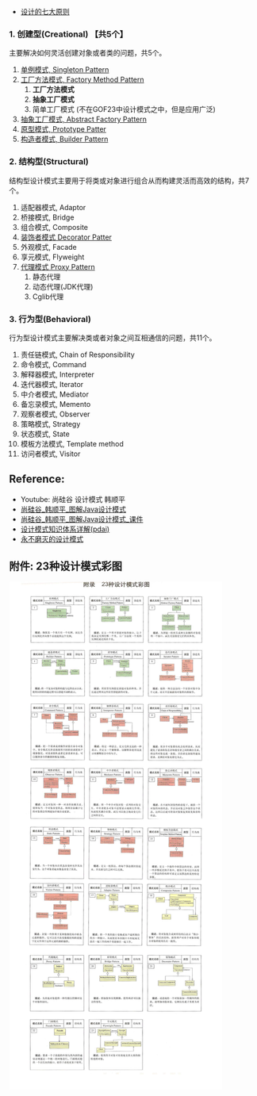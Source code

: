 
* [设计的七大原则](docs/设计的七大原则.md)


### 1. 创建型(Creational) 【共5个】
主要解决如何灵活创建对象或者类的问题，共5个。
1. [单例模式, Singleton Pattern](docs/01.Singleton.单例模式.md)
2. [工厂方法模式, Factory Method Pattern](docs/02.FactoryMethod.工厂模式.md)
   1. **工厂方法模式**
   2. **抽象工厂模式**
   3. 简单工厂模式 (不在GOF23中设计模式之中，但是应用广泛)
3. [抽象工厂模式, Abstract Factory Pattern]()
4. [原型模式, Prototype Patter](docs/03.Prototype.原型模式.md)
5. [构造者模式, Builder Pattern](docs/04.BuilderPattern.建造者模式.md)


### 2. 结构型(Structural)
结构型设计模式主要用于将类或对象进行组合从而构建灵活而高效的结构，共7个。
1. 适配器模式, Adaptor
2. 桥接模式, Bridge
3. 组合模式, Composite
4. [装饰者模式 Decorator Patter](docs/06.DecoratorPattern.装饰者模式.md)
5. 外观模式, Facade
6. 享元模式, Flyweight
7. [代理模式 Proxy Pattern](docs/05.ProxyPattern.代理模式.md)
   1. 静态代理
   2. 动态代理(JDK代理)
   3. Cglib代理


### 3. 行为型(Behavioral)
行为型设计模式主要解决类或者对象之间互相通信的问题，共11个。
1. 责任链模式, Chain of Responsibility
2. 命令模式, Command
3. 解释器模式, Interpreter
4. 迭代器模式, Iterator
5. 中介者模式, Mediator
6. 备忘录模式, Memento
7. 观察者模式, Observer
8. 策略模式, Strategy
9. 状态模式, State
10. 模板方法模式, Template method
11. 访问者模式, Visitor


## Reference:
* Youtube: 尚硅谷 设计模式 韩顺平
* [尚硅谷_韩顺平_图解Java设计模式](docs/尚硅谷_韩顺平_图解Java设计模式.pdf)
* [尚硅谷_韩顺平_图解Java设计模式_课件](docs/尚硅谷_韩顺平_图解Java设计模式_课件.pdf)
* [设计模式知识体系详解(pdai)](https://pdai.tech/md/dev-spec/pattern/1_overview.html)
* [永不磨灭的设计模式](https://shusheng007.top/2021/09/07/design-pattern/)

## 附件: 23种设计模式彩图
![](docs/images/附件.23种设计模式彩图.png)